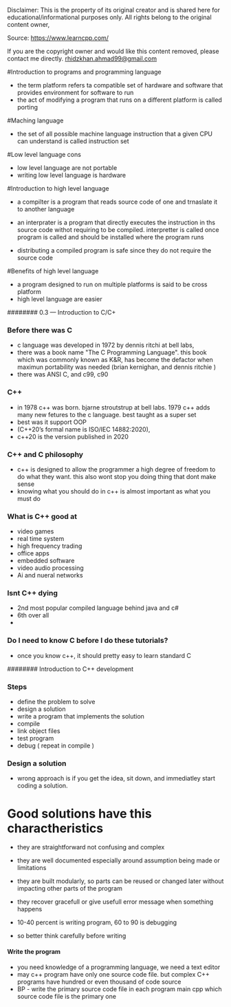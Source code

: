 Disclaimer: This  is the property of its original creator and is shared here for educational/informational purposes only. All rights belong to the original content owner,

Source: https://www.learncpp.com/

If you are the copyright owner and would like this content removed, please contact me directly. rhidzkhan.ahmad99@gmail.com



#Introduction to programs and programming language
- the term platform refers ta compatible set of hardware and software
that provides environment for software to run
- the act of modifying a program that runs on a different platform is called 
porting 


#Maching language
- the set of all possible machine language instruction that a given CPU can understand is called instruction set 

#Low level language cons 
- low level language are not portable
- writing low level language is hardware

#Introduction to high level language
- a compilter is a program that reads source code of one and trnaslate it to
another language
- an interprater is a program that directly executes the instruction in ths source code withot
requiring to be compiled. interpretter is called once program is called 
and should be installed where the program runs 

- distributing a compiled program is safe since they do not require the source code 

#Benefits of high level language 
- a program designed to run on multiple platforms is said to be cross platform 
- high level language are easier


######## 0.3 — Introduction to C/C+

### Before there was C

- c language was developed in 1972 by dennis ritchi at bell labs,
- there was a book name "The C Programming Language". this book which
was commonly known as K&R, has become the defactor when maximun portability
was needed (brian kernighan, and dennis ritchie )
- there was ANSI C, and c99, c90

### C++

- in 1978 c++ was born. bjarne stroutstrup at bell labs. 1979 
c++ adds many new fetures to the c language. best taught as a super set 
- best was it support OOP
- (C++20’s formal name is ISO/IEC 14882:2020),
- c++20 is the version published in 2020

### C++ and C philosophy

- c++ is designed to allow the programmer a high degree of freedom to do what they want.
this also wont stop you doing thing that dont make sense
- knowing what you should do in c++ is almost important as what you must do

### What is C++ good at

- video games
- real time system 
- high frequency trading 
- office apps 
- embedded software 
- video audio processing 
- Ai and nueral networks


### Isnt C++ dying 
- 2nd most popular compiled language behind java and c#
- 6th over all
- 

### Do I need to know C before I do these tutorials?
- once you know c++, it should pretty easy to learn standard C

######## Introduction to C++ development

### Steps
- define the problem to solve
- design a solution
- write a program that implements the solution
- compile
- link object files 
- test program
- debug ( repeat in compile )

### Design a solution
- wrong approach is if you get the idea, sit down, and immediatley 
start coding a solution.

# Good solutions have this charactheristics
- they are straightforward not confusing and complex 
- they are well documented especially around assumption being made or limitations
- they are built modularly, so parts can be reused or changed later 
without impacting other parts of the program 
- they recover gracefull or give usefull error message when something happens 

- 10-40 percent is writing program, 60 to 90 is debugging 
- so better think carefully before writing

#### Write the program
- you need knowledge of a programming language, we need a text editor
- may c++ program have only one source code file. but complex C++ programs have hundred 
or even thousand of code source
- BP - write the primary source code file in each program main cpp
which source code file is the primary one